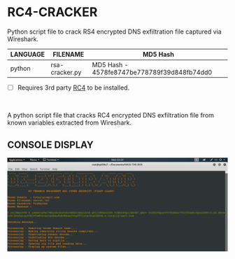 # RC4-CRACKER
Python script file to crack RS4 encrypted DNS exfiltration file captured via Wireshark.

| LANGUAGE | FILENAME | MD5 Hash |
|------    |------    | -------  |
| python | rsa-cracker.py | MD5 Hash - 4578fe8747be778789f39d848fb74dd0 |

- [ ] Requires 3rd party [RC4](https://pypi.org/project/arc4/) to be installed.

<br />

A python script file that cracks RC4 encrypted DNS exfiltration file from known variables extracted from Wireshark.

## CONSOLE DISPLAY
![Screenshot](picture2.png)
